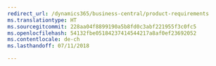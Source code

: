 ```yaml
---
redirect_url: /dynamics365/business-central/product-requirements
ms.translationtype: HT
ms.sourcegitcommit: 228aa04f8899190a5b8fd0c3abf221955f3c0fc5
ms.openlocfilehash: 54132fbe05184237414544217a8af0ef23692052
ms.contentlocale: de-ch
ms.lasthandoff: 07/11/2018

---
```


